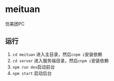 # meituan
仿美团PC
## 运行
1. `cd meituan` 进入主目录，然后`cnpm i`安装依赖
2. `cd server` 进入服务端目录，然后`cnpm i`安装依赖
3. `npm run dev`启动前台
4. `npm start` 启动后台